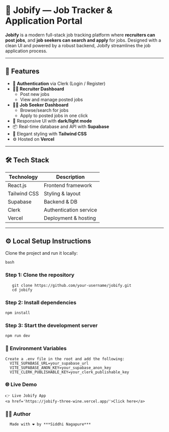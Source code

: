 # 💼 Jobify — Job Tracker & Application Portal

**Jobify** is a modern full-stack job tracking platform where **recruiters can post jobs**, and **job seekers can search and apply** for jobs. Designed with a clean UI and powered by a robust backend, Jobify streamlines the job application process.

---

## 🚀 Features

- 🔐 **Authentication** via Clerk (Login / Register)
- 🧑‍💼 **Recruiter Dashboard**
  - Post new jobs
  - View and manage posted jobs
- 👩‍💻 **Job Seeker Dashboard**
  - Browse/search for jobs
  - Apply to posted jobs in one click
- 🌈 Responsive UI with **dark/light mode**
- 📦 Real-time database and API with **Supabase**
- 🎨 Elegant styling with **Tailwind CSS**
- ⚙️ Hosted on **Vercel**

---

## 🛠 Tech Stack

| Technology     | Description              |
|----------------|--------------------------|
| React.js       | Frontend framework       |
| Tailwind CSS   | Styling & layout         |
| Supabase       | Backend & DB             |
| Clerk          | Authentication service   |
| Vercel         | Deployment & hosting     |

---


## ⚙️ Local Setup Instructions

Clone the project and run it locally:

```bash```
### Step 1: Clone the repository
       git clone https://github.com/your-username/jobify.git
       cd jobify


### Step 2: Install dependencies
    npm install

### Step 3: Start the development server
    npm run dev


### 🔑 Environment Variables
    Create a .env file in the root and add the following:
      VITE_SUPABASE_URL=your_supabase_url
      VITE_SUPABASE_ANON_KEY=your_supabase_anon_key
      VITE_CLERK_PUBLISHABLE_KEY=your_clerk_publishable_key
### 🌐 Live Demo
    👉 Live Jobify App
    <a href='https://jobify-three-wine.vercel.app/'>Click here</a>

### 👩‍🎓 Author
      Made with ❤️ by ***Siddhi Nagapure***
